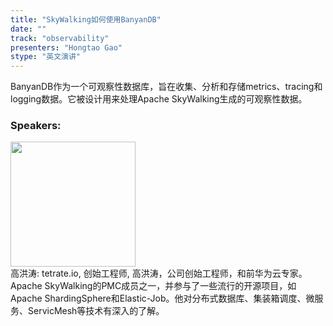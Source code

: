 ```yaml
---
title: "SkyWalking如何使用BanyanDB"
date: "" 
track: "observability"
presenters: "Hongtao Gao"
stype: "英文演讲"
---
```

BanyanDB作为一个可观察性数据库，旨在收集、分析和存储metrics、tracing和logging数据。它被设计用来处理Apache SkyWalking生成的可观察性数据。
 ### Speakers: 
 <img src="images/speaker/1078.png" width="200" /><br>高洪涛: tetrate.io, 创始工程师, 高洪涛，公司创始工程师，和前华为云专家。Apache SkyWalking的PMC成员之一，并参与了一些流行的开源项目，如Apache ShardingSphere和Elastic-Job。他对分布式数据库、集装箱调度、微服务、ServicMesh等技术有深入的了解。

 
